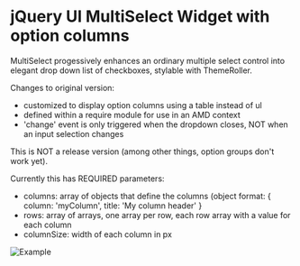# jQuery UI MultiSelect Widget with option columns

MultiSelect progessively enhances an ordinary multiple select control into elegant drop down list of checkboxes, stylable with ThemeRoller.  

Changes to original version:
- customized to display option columns using a table instead of ul
- defined within a require module for use in an AMD context
- 'change' event is only triggered when the dropdown closes, NOT when an input selection changes

This is NOT a release version (among other things, option groups don't work yet).

Currently this has REQUIRED parameters:

- columns: array of objects that define the columns (object format: { column: 'myColumn', title: 'My column header' }
- rows: array of arrays, one array per row, each row array with a value for each column
- columnSize: width of each column in px

![Example](https://github.com/ehynds/jquery-ui-multiselect-widget/blob/master/screenshot.gif)